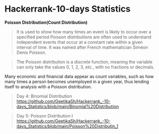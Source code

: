 # Hackerrank-10-days Statistics

**Poisson Distribution(Count Distribution)**
> It is used to show how many times an event is likely to occur over a specified period
Poisson distributions are often used to understand independent events that occur at a constant rate within a given interval of time. It was named after French mathematician Siméon Denis Poisson.

> The Poisson distribution is a discrete function, meaning the variable can only take the values 0, 1, 2, 3, etc., with no fractions or decimals.

Many economic and financial data appear as count variables, such as how many times a person becomes unemployed in a given year, thus lending itself to analysis with a Poisson distribution.
>Day 4: Binomial Distribution
https://github.com/GeetikaSh/Hackerrank_-10-days_Statistics/blob/main/Binomial%20Distribution

>Day 5: Poisson Distribution I
https://github.com/GeetikaSh/Hackerrank_-10-days_Statistics/blob/main/Poisson%20Distributin_1


